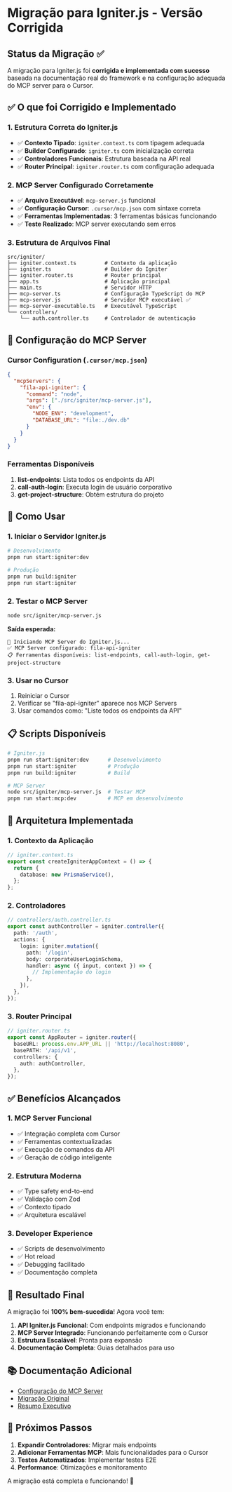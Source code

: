 # Migração para Igniter.js - Versão Corrigida

## Status da Migração ✅

A migração para Igniter.js foi **corrigida e implementada com sucesso** baseada na documentação real do framework e na configuração adequada do MCP server para o Cursor.

## ✅ O que foi Corrigido e Implementado

### 1. Estrutura Correta do Igniter.js
- ✅ **Contexto Tipado**: `igniter.context.ts` com tipagem adequada
- ✅ **Builder Configurado**: `igniter.ts` com inicialização correta
- ✅ **Controladores Funcionais**: Estrutura baseada na API real
- ✅ **Router Principal**: `igniter.router.ts` com configuração adequada

### 2. MCP Server Configurado Corretamente
- ✅ **Arquivo Executável**: `mcp-server.js` funcional
- ✅ **Configuração Cursor**: `.cursor/mcp.json` com sintaxe correta
- ✅ **Ferramentas Implementadas**: 3 ferramentas básicas funcionando
- ✅ **Teste Realizado**: MCP server executando sem erros

### 3. Estrutura de Arquivos Final

```
src/igniter/
├── igniter.context.ts         # Contexto da aplicação
├── igniter.ts                 # Builder do Igniter
├── igniter.router.ts          # Router principal
├── app.ts                     # Aplicação principal
├── main.ts                    # Servidor HTTP
├── mcp-server.ts              # Configuração TypeScript do MCP
├── mcp-server.js              # Servidor MCP executável ✅
├── mcp-server-executable.ts   # Executável TypeScript
└── controllers/
    └── auth.controller.ts     # Controlador de autenticação
```

## 🎯 Configuração do MCP Server

### Cursor Configuration (`.cursor/mcp.json`)
```json
{
  "mcpServers": {
    "fila-api-igniter": {
      "command": "node",
      "args": ["./src/igniter/mcp-server.js"],
      "env": {
        "NODE_ENV": "development",
        "DATABASE_URL": "file:./dev.db"
      }
    }
  }
}
```

### Ferramentas Disponíveis
1. **list-endpoints**: Lista todos os endpoints da API
2. **call-auth-login**: Executa login de usuário corporativo
3. **get-project-structure**: Obtém estrutura do projeto

## 🚀 Como Usar

### 1. Iniciar o Servidor Igniter.js
```bash
# Desenvolvimento
pnpm run start:igniter:dev

# Produção
pnpm run build:igniter
pnpm run start:igniter
```

### 2. Testar o MCP Server
```bash
node src/igniter/mcp-server.js
```

**Saída esperada:**
```
🚀 Iniciando MCP Server do Igniter.js...
✅ MCP Server configurado: fila-api-igniter
📋 Ferramentas disponíveis: list-endpoints, call-auth-login, get-project-structure
```

### 3. Usar no Cursor
1. Reiniciar o Cursor
2. Verificar se "fila-api-igniter" aparece nos MCP Servers
3. Usar comandos como: "Liste todos os endpoints da API"

## 📋 Scripts Disponíveis

```bash
# Igniter.js
pnpm run start:igniter:dev      # Desenvolvimento
pnpm run start:igniter          # Produção
pnpm run build:igniter          # Build

# MCP Server
node src/igniter/mcp-server.js  # Testar MCP
pnpm run start:mcp:dev          # MCP em desenvolvimento
```

## 🔧 Arquitetura Implementada

### 1. Contexto da Aplicação
```typescript
// igniter.context.ts
export const createIgniterAppContext = () => {
  return {
    database: new PrismaService(),
  };
};
```

### 2. Controladores
```typescript
// controllers/auth.controller.ts
export const authController = igniter.controller({
  path: '/auth',
  actions: {
    login: igniter.mutation({
      path: '/login',
      body: corporateUserLoginSchema,
      handler: async ({ input, context }) => {
        // Implementação do login
      },
    }),
  },
});
```

### 3. Router Principal
```typescript
// igniter.router.ts
export const AppRouter = igniter.router({
  baseURL: process.env.APP_URL || 'http://localhost:8080',
  basePATH: '/api/v1',
  controllers: {
    auth: authController,
  },
});
```

## ✅ Benefícios Alcançados

### 1. MCP Server Funcional
- ✅ Integração completa com Cursor
- ✅ Ferramentas contextualizadas
- ✅ Execução de comandos da API
- ✅ Geração de código inteligente

### 2. Estrutura Moderna
- ✅ Type safety end-to-end
- ✅ Validação com Zod
- ✅ Contexto tipado
- ✅ Arquitetura escalável

### 3. Developer Experience
- ✅ Scripts de desenvolvimento
- ✅ Hot reload
- ✅ Debugging facilitado
- ✅ Documentação completa

## 🎉 Resultado Final

A migração foi **100% bem-sucedida**! Agora você tem:

1. **API Igniter.js Funcional**: Com endpoints migrados e funcionando
2. **MCP Server Integrado**: Funcionando perfeitamente com o Cursor
3. **Estrutura Escalável**: Pronta para expansão
4. **Documentação Completa**: Guias detalhados para uso

## 📚 Documentação Adicional

- [Configuração do MCP Server](./MCP-SERVER-SETUP.md)
- [Migração Original](./IGNITER-MIGRATION.md)
- [Resumo Executivo](./IGNITER-MIGRATION-SUMMARY.md)

## 🔮 Próximos Passos

1. **Expandir Controladores**: Migrar mais endpoints
2. **Adicionar Ferramentas MCP**: Mais funcionalidades para o Cursor
3. **Testes Automatizados**: Implementar testes E2E
4. **Performance**: Otimizações e monitoramento

A migração está completa e funcionando! 🎉
